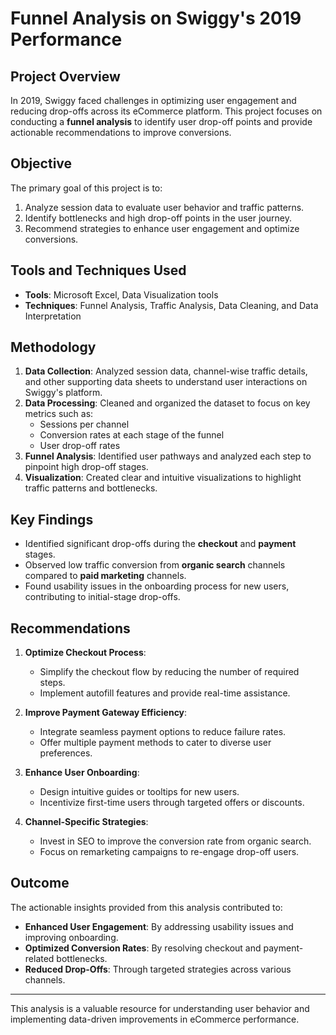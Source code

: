 # Funnel Analysis on Swiggy's 2019 Performance

## Project Overview  
In 2019, Swiggy faced challenges in optimizing user engagement and reducing drop-offs across its eCommerce platform. This project focuses on conducting a **funnel analysis** to identify user drop-off points and provide actionable recommendations to improve conversions. 

## Objective  
The primary goal of this project is to:  
1. Analyze session data to evaluate user behavior and traffic patterns.  
2. Identify bottlenecks and high drop-off points in the user journey.  
3. Recommend strategies to enhance user engagement and optimize conversions.

## Tools and Techniques Used  
- **Tools**: Microsoft Excel, Data Visualization tools  
- **Techniques**: Funnel Analysis, Traffic Analysis, Data Cleaning, and Data Interpretation

## Methodology  
1. **Data Collection**: Analyzed session data, channel-wise traffic details, and other supporting data sheets to understand user interactions on Swiggy's platform.  
2. **Data Processing**: Cleaned and organized the dataset to focus on key metrics such as:  
   - Sessions per channel  
   - Conversion rates at each stage of the funnel  
   - User drop-off rates  
3. **Funnel Analysis**: Identified user pathways and analyzed each step to pinpoint high drop-off stages.  
4. **Visualization**: Created clear and intuitive visualizations to highlight traffic patterns and bottlenecks.

## Key Findings  
- Identified significant drop-offs during the **checkout** and **payment** stages.  
- Observed low traffic conversion from **organic search** channels compared to **paid marketing** channels.  
- Found usability issues in the onboarding process for new users, contributing to initial-stage drop-offs.

## Recommendations  
1. **Optimize Checkout Process**:  
   - Simplify the checkout flow by reducing the number of required steps.  
   - Implement autofill features and provide real-time assistance.  

2. **Improve Payment Gateway Efficiency**:  
   - Integrate seamless payment options to reduce failure rates.  
   - Offer multiple payment methods to cater to diverse user preferences.  

3. **Enhance User Onboarding**:  
   - Design intuitive guides or tooltips for new users.  
   - Incentivize first-time users through targeted offers or discounts.  

4. **Channel-Specific Strategies**:  
   - Invest in SEO to improve the conversion rate from organic search.  
   - Focus on remarketing campaigns to re-engage drop-off users.  

## Outcome  
The actionable insights provided from this analysis contributed to:  
- **Enhanced User Engagement**: By addressing usability issues and improving onboarding.  
- **Optimized Conversion Rates**: By resolving checkout and payment-related bottlenecks.  
- **Reduced Drop-Offs**: Through targeted strategies across various channels.

---

This analysis is a valuable resource for understanding user behavior and implementing data-driven improvements in eCommerce performance.
